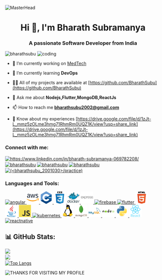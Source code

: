 ![MasterHead](https://wallpaperaccess.com/full/5752009.png)
<h1 align="center">Hi 👋, I'm Bharath Subramanya</h1>
<h3 align="center">A passionate Software Developer from India</h3>
<img align ="right" alt ="coding" width = "400" src ="https://c.tenor.com/qJ5evVs-_uUAAAAC/coding.gif">

<p align="left"> <img src="https://komarev.com/ghpvc/?username=bharathsubu&label=Profile%20views&color=0e75b6&style=flat" alt="bharathsubu" /> </p>

- 🔭 I’m currently working on [MedTech](https://github.com/BharathSubu/medlifepro)

- 🌱 I’m currently learning **DevOps**

- 👨‍💻 All of my projects are available at [https://github.com/BharathSubu](https://github.com/BharathSubu)

- 💬 Ask me about **Nodejs,Flutter,MongoDB,ReactJs**

- 📫 How to reach me **bharathsubu2002@gmail.com**

- 📄 Know about my experiences [https://drive.google.com/file/d/1zJt-L_mmz5zOLme3hmg71RhmRm0UQZ1K/view?usp=share_link](https://drive.google.com/file/d/1zJt-L_mmz5zOLme3hmg71RhmRm0UQZ1K/view?usp=share_link)

<h3 align="left">Connect with me:</h3>
<p align="left">
<a href="https://www.linkedin.com/in/bharath-subramanya-069782208/" target="_blank"><img align="center" src="https://raw.githubusercontent.com/rahuldkjain/github-profile-readme-generator/master/src/images/icons/Social/linked-in-alt.svg" alt="https://www.linkedin.com/in/bharath-subramanya-069782208/" height="30" width="40" /></a>
<a href="https://www.codechef.com/users/bharathsubu" target="_blank"><img align="center" src="https://cdn.jsdelivr.net/npm/simple-icons@3.1.0/icons/codechef.svg" alt="bharathsubu" height="30" width="40" /></a>
<a href="https://codeforces.com/profile/bharathsubu" target="_blank"><img align="center" src="https://raw.githubusercontent.com/rahuldkjain/github-profile-readme-generator/master/src/images/icons/Social/codeforces.svg" alt="bharathsubu" height="30" width="40" /></a>
<a href="https://www.leetcode.com/bharathsubu" target="blank"><img align="center" src="https://raw.githubusercontent.com/rahuldkjain/github-profile-readme-generator/master/src/images/icons/Social/leet-code.svg" alt="bharathsubu" height="30" width="40" /></a>
<a href="https://auth.geeksforgeeks.org/user/(<bharathsubu_2001030>/practice)" target="_blank"><img align="center" src="https://raw.githubusercontent.com/rahuldkjain/github-profile-readme-generator/master/src/images/icons/Social/geeks-for-geeks.svg" alt="(<bharathsubu_2001030>/practice)" height="30" width="40" /></a>
</p>

<h3 align="left">Languages and Tools:</h3>
<p align="left"> <a href="https://angular.io" target="_blank" rel="noreferrer"> <img src="https://angular.io/assets/images/logos/angular/angular.svg" alt="angular" width="40" height="40"/> </a> <a href="https://aws.amazon.com" target="_blank" rel="noreferrer"> <img src="https://raw.githubusercontent.com/devicons/devicon/master/icons/amazonwebservices/amazonwebservices-original-wordmark.svg" alt="aws" width="40" height="40"/> </a> <a href="https://www.w3schools.com/cpp/" target="_blank" rel="noreferrer"> <img src="https://raw.githubusercontent.com/devicons/devicon/master/icons/cplusplus/cplusplus-original.svg" alt="cplusplus" width="40" height="40"/> </a> <a href="https://www.w3schools.com/css/" target="_blank" rel="noreferrer"> <img src="https://raw.githubusercontent.com/devicons/devicon/master/icons/css3/css3-original-wordmark.svg" alt="css3" width="40" height="40"/> </a> <a href="https://www.docker.com/" target="_blank" rel="noreferrer"> <img src="https://raw.githubusercontent.com/devicons/devicon/master/icons/docker/docker-original-wordmark.svg" alt="docker" width="40" height="40"/> </a> <a href="https://expressjs.com" target="_blank" rel="noreferrer"> <img src="https://raw.githubusercontent.com/devicons/devicon/master/icons/express/express-original-wordmark.svg" alt="express" width="40" height="40"/> </a> <a href="https://firebase.google.com/" target="_blank" rel="noreferrer"> <img src="https://www.vectorlogo.zone/logos/firebase/firebase-icon.svg" alt="firebase" width="40" height="40"/> </a> <a href="https://flutter.dev" target="_blank" rel="noreferrer"> <img src="https://www.vectorlogo.zone/logos/flutterio/flutterio-icon.svg" alt="flutter" width="40" height="40"/> </a> <a href="https://www.w3.org/html/" target="_blank" rel="noreferrer"> <img src="https://raw.githubusercontent.com/devicons/devicon/master/icons/html5/html5-original-wordmark.svg" alt="html5" width="40" height="40"/> </a> <a href="https://www.java.com" target="_blank" rel="noreferrer"> <img src="https://raw.githubusercontent.com/devicons/devicon/master/icons/java/java-original.svg" alt="java" width="40" height="40"/> </a> <a href="https://developer.mozilla.org/en-US/docs/Web/JavaScript" target="_blank" rel="noreferrer"> <img src="https://raw.githubusercontent.com/devicons/devicon/master/icons/javascript/javascript-original.svg" alt="javascript" width="40" height="40"/> </a> <a href="https://kubernetes.io" target="_blank" rel="noreferrer"> <img src="https://www.vectorlogo.zone/logos/kubernetes/kubernetes-icon.svg" alt="kubernetes" width="40" height="40"/> </a> <a href="https://www.linux.org/" target="_blank" rel="noreferrer"> <img src="https://raw.githubusercontent.com/devicons/devicon/master/icons/linux/linux-original.svg" alt="linux" width="40" height="40"/> </a> <a href="https://www.mongodb.com/" target="_blank" rel="noreferrer"> <img src="https://raw.githubusercontent.com/devicons/devicon/master/icons/mongodb/mongodb-original-wordmark.svg" alt="mongodb" width="40" height="40"/> </a> <a href="https://www.mysql.com/" target="_blank" rel="noreferrer"> <img src="https://raw.githubusercontent.com/devicons/devicon/master/icons/mysql/mysql-original-wordmark.svg" alt="mysql" width="40" height="40"/> </a> <a href="https://nodejs.org" target="_blank" rel="noreferrer"> <img src="https://raw.githubusercontent.com/devicons/devicon/master/icons/nodejs/nodejs-original-wordmark.svg" alt="nodejs" width="40" height="40"/> </a> <a href="https://www.python.org" target="_blank" rel="noreferrer"> <img src="https://raw.githubusercontent.com/devicons/devicon/master/icons/python/python-original.svg" alt="python" width="40" height="40"/> </a> <a href="https://reactjs.org/" target="_blank" rel="noreferrer"> <img src="https://raw.githubusercontent.com/devicons/devicon/master/icons/react/react-original-wordmark.svg" alt="react" width="40" height="40"/> </a> <a href="https://reactnative.dev/" target="_blank" rel="noreferrer"> <img src="https://reactnative.dev/img/header_logo.svg" alt="reactnative" width="40" height="40"/> </a> </p>

<!-- <p><img align="left" src="https://github-readme-stats.vercel.app/api/top-langs?username=BharathSubu&theme=gotham&show_icons=true&locale=en&layout=compact" alt="BharathSubu" /></p> -->

## 📊 GitHub Stats:
![](https://github-readme-stats.vercel.app/api?username=BharathSubu&theme=gotham&hide_border=false&include_all_commits=true&count_private=true)<br/>
![](https://github-readme-streak-stats.herokuapp.com/?user=BharathSubu&theme=gotham&hide_border=false)<br/>
[![Top Langs](https://github-readme-stats.vercel.app/api/top-langs/?username=BharathSubu&theme=gotham)](https://github.com/BharathSubu/github-readme-stats)
<!-- <p>&nbsp;<img align="center" src="https://github-readme-stats.vercel.app/api?username=BharathSubu&show_icons=true&locale=en" alt="BharathSubu" /></p> -->
![THANKS FOR VISITING MY PROFILE](https://raw.githubusercontent.com/BrunnerLivio/brunnerlivio/master/images/marquee.svg)
